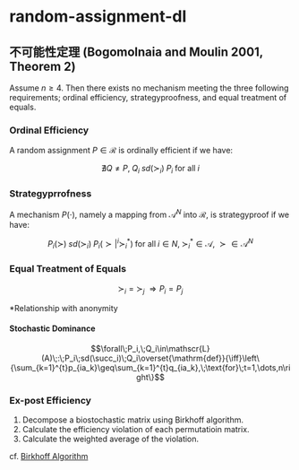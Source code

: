 # random-assignment-dl
<script type="text/javascript" async src="https://cdnjs.cloudflare.com/ajax/libs/mathjax/3.2.2/es5/tex-mml-chtml.min.js">
</script>
<script type="text/x-mathjax-config">
 MathJax.Hub.Config({
 tex2jax: {
 inlineMath: [['$', '$'] ],
 displayMath: [ ['$$','$$'], ["\\[","\\]"] ]
 }
 });
</script>

## 不可能性定理 (Bogomolnaia and Moulin 2001, Theorem 2)
Assume $n\geq 4$. Then there exists no mechanism meeting the three following requirements; ordinal efficiency, strategyproofness, and equal treatment of equals. 

### Ordinal Efficiency
A random assignment $P\in\mathscr{R}$ is ordinally efficient if we have:
```math
\nexists Q\neq P,\;Q_i\;sd(\succ_i)\;P_i\;\text{for all}\;i
```

### Strategyprrofness
A mechanism $P(\cdot)$, namely a mapping from $\mathscr{A}^N$ into $\mathscr{R}$, is strategyproof if we have:
```math
P_i(\succ)\;sd(\succ_i)\;P_i(\succ|^i\succ_i^*)\;\text{for all}\;i\in N,\;\succ_i^*\in\mathscr{A},\;\succ\in\mathscr{A}^N
```

### Equal Treatment of Equals
```math
\succ_i=\succ_j\;\Rightarrow P_i=P_j
```
*Relationship with anonymity

#### Stochastic Dominance
```math
\forall\;P_i,\;Q_i\in\mathscr{L}(A)\;:\;P_i\;sd(\succ_i)\;Q_i\overset{\mathrm{def}}{\iff}\left\{\sum_{k=1}^{t}p_{ia_k}\geq\sum_{k=1}^{t}q_{ia_k},\;\text{for}\;t=1,\dots,n\right\}
```

### Ex-post Efficiency
1. Decompose a biostochastic matrix using Birkhoff algorithm. 
2. Calculate the efficiency violation of each permutatioin matrix. 
3. Calculate the weighted average of the violation. 

cf. [Birkhoff Algorithm](https://en.wikipedia.org/wiki/Birkhoff_algorithm)
